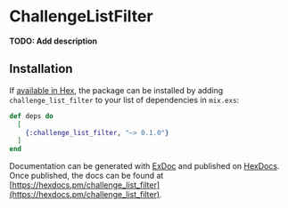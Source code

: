 # ChallengeListFilter

**TODO: Add description**

## Installation

If [available in Hex](https://hex.pm/docs/publish), the package can be installed
by adding `challenge_list_filter` to your list of dependencies in `mix.exs`:

```elixir
def deps do
  [
    {:challenge_list_filter, "~> 0.1.0"}
  ]
end
```

Documentation can be generated with [ExDoc](https://github.com/elixir-lang/ex_doc)
and published on [HexDocs](https://hexdocs.pm). Once published, the docs can
be found at [https://hexdocs.pm/challenge_list_filter](https://hexdocs.pm/challenge_list_filter).

